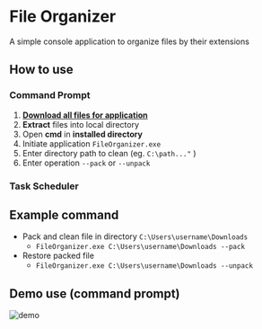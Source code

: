 # File Organizer

A simple console application to organize files by their extensions

## How to use
### Command Prompt
1. [**Download all files for application**](https://github.com/sean1832/Organizer/tree/master/FileOrganizer/deploy)
2. **Extract** files into local directory
3. Open **cmd** in **installed directory**
4. Initiate application `FileOrganizer.exe`
5. Enter directory path to clean (eg. `C:\path..."` )
6. Enter operation `--pack` or `--unpack`

### Task Scheduler


## Example command
- Pack and clean file in directory `C:\Users\username\Downloads`
	- `FileOrganizer.exe C:\Users\username\Downloads --pack`
- Restore packed file
	- `FileOrganizer.exe C:\Users\username\Downloads --unpack`
## Demo use (command prompt)
![demo](pictures/Comand_Demo.gif)
<!--stackedit_data:
eyJoaXN0b3J5IjpbMTYwMDgzMjc1LC0xMjcwNTkwMTI5LDEwOD
Y2NDA4MjUsMTY4Mzc0OTcyNyw1NDY3NTk2NTAsLTk5NTgxNDY5
NywxMTg5NDk3NDgzXX0=
-->
